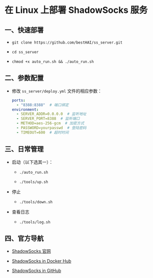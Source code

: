 # 在 Linux 上部署 ShadowSocks 服务

## 一、快速部署

* `git clone https://github.com/bestHAI/ss_server.git`

* `cd ss_server`

* `chmod +x auto_run.sh && ./auto_run.sh`

## 二、参数配置

* 修改 `ss_server/deploy.yml` 文件的相应参数：

    ```yaml
    ports:
      - "8388:8388"  # 端口绑定
    environment:
      - SERVER_ADDR=0.0.0.0  # 监听地址
      - SERVER_PORT=8388  # 监听端口
      - METHOD=aes-256-gcm  # 加密方式
      - PASSWORD=yourpasswd  # 登陆密码
      - TIMEOUT=600  # 超时时间
    ```

##  三、日常管理

* 启动（以下选其一）：

    * `./auto_run.sh`
    
    * `./tools/up.sh`

* 停止

    * `./tools/down.sh`
    
* 查看日志

    * `./tools/log.sh`
 

##  四、官方导航

* [ShadowSocks 官网](http://shadowsocks.org)

* [ShadowSocks in Docker Hub](https://hub.docker.com/r/shadowsocks/shadowsocks-libev)

* [ShadowSocks in GitHub](https://github.com/shadowsocks)